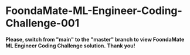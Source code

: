 # FoondaMate-ML-Engineer-Coding-Challenge-001

**Please, switch from "main" to the "master" branch to view FoondaMate ML Engineer Coding Challenge solution.**
**Thank you!**
